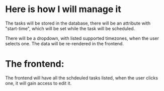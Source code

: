 # Here is how I will manage it

The tasks will be stored in the database, there will be an attribute with "start-time", which will be set while the task will be scheduled.

There will be a dropdown, with listed supported timezones, when the user selects one. The data will be re-rendered in the frontend.

# The frontend:

The frontend will have all the schdeuled tasks listed, when the user clicks one, it will gain access to edit it.